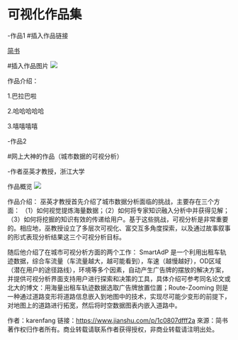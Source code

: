# 可视化作品集

-作品1
#插入作品链接

[简书](http://www.jianshu.com)

#插入作品图片
![](http://upload-images.jianshu.io/upload_images/259-0ad0d0bfc1c608b6.jpg?imageMogr2/auto-orient/strip%7CimageView2/2/w/1240)



作品介绍：

1.巴拉巴啦

2.哈哈哈哈哈

3.嘻嘻嘻嘻

-作品2

#网上大神的作品（城市数据的可视分析）

-作者巫英才教授，浙江大学

作品概览
![](https://upload-images.jianshu.io/upload_images/4165445-e6e7926ab063f02f.png)

作品介绍：
巫英才教授首先介绍了城市数据分析面临的挑战，主要存在三个方面：
（1）如何视觉提炼海量数据；（2）如何将专家知识融入分析中并获得见解；（3）如何将挖掘的知识有效的传递给用户。基于这些挑战，可视分析是非常重要的。相应地，巫教授设立了多层次可视化、富交互多角度探索，以及通过故事叙事的形式表现分析结果这三个可视分析目标。

   随后他介绍了在城市可视分析方面的两个工作：
   SmartAdP 是一个利用出租车轨迹数据，综合车流量（车流量越大，越可能看到），车速（越慢越好），OD区域（潜在用户的途径路线），环境等多个因素，自动产生广告牌的摆放的解决方案，并提供可视分析界面支持用户进行探索和决策的工具，具体介绍可参考同名论文或北大的博文：用海量出租车轨迹数据选取广告牌放置位置；Route-Zooming 则是一种通过道路变形将道路信息嵌入到地图中的技术，实现尽可能少变形的前提下，对地图上的道路进行拓宽，然后将时空数据图表内嵌入道路中。

作者：karenfang
链接：https://www.jianshu.com/p/1c0807dfff2a
來源：简书
著作权归作者所有。商业转载请联系作者获得授权，非商业转载请注明出处。
